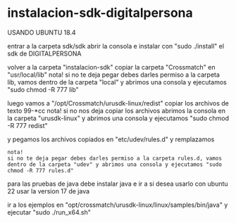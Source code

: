 # instalacion-sdk-digitalpersona
USANDO UBUNTU 18.4
 
entrar a la carpeta sdk/sdk 
abrir la consola e instalar con "sudo ./install" el sdk de DIGITALPERSONA

volver a la carpeta "instalacion-sdk" copiar la carpeta  "Crossmatch" en "usr/local/lib"
	nota!
	si no te deja pegar debes darles permiso a la carpeta lib, vamos dentro de la carpeta "local" y abrimos una consola y ejecutamos "sudo chmod -R 777 lib"

luego vamos a "/opt/Crossmatch/urusdk-linux/redist" copiar los archivos de texto 99-*cc
	nota!
	si no  nos deja copiar los archivos abrimos la consola en la carpeta "urusdk-linux" y abrimos una consola y ejecutamos "sudo chmod -R 777 redist"
	
y pegamos los archivos copiados en "etc/udev/rules.d"  y remplazamos

	nota!
	si no te deja pegar debes darles permiso a la carpeta rules.d, vamos dentro de la carpeta "udev" y abrimos una consola y ejecutamos "sudo chmod -R 777 rules.d"

para las pruebas de java debe instalar java e ir a si desea usarlo con ubuntu 22 usar la version 17 de java

ir a los ejemplos en "opt/crossmatch/urusdk-linux/linux/samples/bin/java" y ejecutar "sudo ./run_x64.sh"
